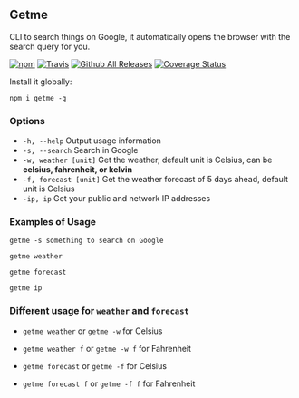 ## Getme
CLI to search things on Google, it automatically opens the browser with the search query for you.

[![npm](https://img.shields.io/npm/v/getme.svg)](https://www.npmjs.com/package/getme)
[![Travis](https://img.shields.io/travis/rust-lang/rust.svg)]()
[![Github All Releases](https://img.shields.io/github/downloads/gabrielgodoy/getme/total.svg)]()
[![Coverage Status](https://coveralls.io/repos/github/gabrielgodoy/getme/badge.svg?branch=master)](https://coveralls.io/github/gabrielgodoy/getme?branch=master)

Install it globally:

`npm i getme -g`

### Options

- `-h, --help`    Output usage information
- `-s, --search`  Search in Google
- `-w, weather [unit]`  Get the weather, default unit is Celsius, can be **celsius, fahrenheit, or kelvin**
- `-f, forecast [unit]`  Get the weather forecast of 5 days ahead, default unit is Celsius
- `-ip, ip` Get your public and network IP addresses

### Examples of Usage

`getme -s something to search on Google`

`getme weather`

`getme forecast`

`getme ip`

### Different usage for `weather` and `forecast`

- `getme weather` or `getme -w` for Celsius
- `getme weather f` or `getme -w f` for Fahrenheit

- `getme forecast` or `getme -f` for Celsius 
- `getme forecast f` or `getme -f f` for Fahrenheit
